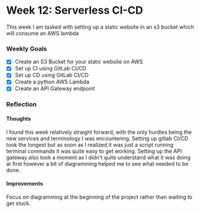 # Week 12: Serverless CI-CD
This week I am tasked with setting up a static website in an s3 bucket which will consume an AWS lambda

### Weekly Goals
- [x] Create an S3 Bucket for your static website on AWS
- [x] Set up CI using GitLab CI/CD
- [x] Set up CD using GitLab CI/CD
- [x] Create a python AWS Lambda
- [x] Create an API Gateway endpoint

### Reflection
#### Thoughts
I found this week relatively straight forward, with the only hurdles being the new services and terminology I was encountering. Setting up gitlab CI/CD took the longest but as soon as I realized it was just a script running terminal commands it was quite easy to get working. Setting up the API gateway also took a moment as I didn't quite understand what it was doing at first however a bit of diagramming helped me to see what needed to be done.

#### Improvements
Focus on diagramming at the beginning of the project rather than waiting to get stuck.

